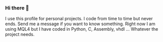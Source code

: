### Hi there 👋

I use this profile for personal projects. I code from time to time but never ends.
Send me a message if you want to know something.
Right now I am using MQL4 but I have coded in Python, C, Assembly, vhdl ... Whatever the project needs.
